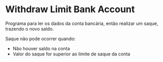 # Withdraw Limit Bank Account

<p>Programa para ler os dados da conta bancária, então realizar um saque, trazendo o novo saldo.</p>
<p>Saque não pode ocorrer quando:</p>
<ul>
<li>Não houver saldo na conta</li>
<li>Valor do saque for superior ao limite de saque da conta</li>
</ul>